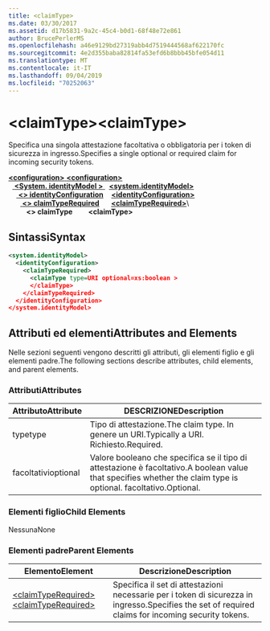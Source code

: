 ```yaml
---
title: <claimType>
ms.date: 03/30/2017
ms.assetid: d17b5831-9a2c-45c4-b0d1-68f48e72e861
author: BrucePerlerMS
ms.openlocfilehash: a46e9129bd27319abb4d7519444568af622170fc
ms.sourcegitcommit: 4e2d355baba82814fa53efd6b8bbb45bfe054d11
ms.translationtype: MT
ms.contentlocale: it-IT
ms.lasthandoff: 09/04/2019
ms.locfileid: "70252063"
---
```

# <a name="claimtype"></a><span data-ttu-id="76815-101">\<claimType></span><span class="sxs-lookup"><span data-stu-id="76815-101">\<claimType></span></span>
<span data-ttu-id="76815-102">Specifica una singola attestazione facoltativa o obbligatoria per i token di sicurezza in ingresso.</span><span class="sxs-lookup"><span data-stu-id="76815-102">Specifies a single optional or required claim for incoming security tokens.</span></span>  
  
<span data-ttu-id="76815-103">[ **\<configuration>** ](../configuration-element.md)</span><span class="sxs-lookup"><span data-stu-id="76815-103">[**\<configuration>**](../configuration-element.md)</span></span>\
<span data-ttu-id="76815-104">&nbsp;&nbsp;[ **\<System. identityModel >** ](system-identitymodel.md)</span><span class="sxs-lookup"><span data-stu-id="76815-104">&nbsp;&nbsp;[**\<system.identityModel>**](system-identitymodel.md)</span></span>\
<span data-ttu-id="76815-105">&nbsp;&nbsp;&nbsp;&nbsp;[ **\<> identityConfiguration**](identityconfiguration.md)</span><span class="sxs-lookup"><span data-stu-id="76815-105">&nbsp;&nbsp;&nbsp;&nbsp;[**\<identityConfiguration>**](identityconfiguration.md)</span></span>\
<span data-ttu-id="76815-106">&nbsp;&nbsp;&nbsp;&nbsp;&nbsp;&nbsp;[ **\<> claimTypeRequired**](claimtyperequired.md)</span><span class="sxs-lookup"><span data-stu-id="76815-106">&nbsp;&nbsp;&nbsp;&nbsp;&nbsp;&nbsp;[**\<claimTypeRequired>**](claimtyperequired.md)</span></span>\  
<span data-ttu-id="76815-107">&nbsp;&nbsp;&nbsp;&nbsp;&nbsp;&nbsp;&nbsp;&nbsp; **\<> claimType**</span><span class="sxs-lookup"><span data-stu-id="76815-107">&nbsp;&nbsp;&nbsp;&nbsp;&nbsp;&nbsp;&nbsp;&nbsp;**\<claimType>**</span></span>  
  
## <a name="syntax"></a><span data-ttu-id="76815-108">Sintassi</span><span class="sxs-lookup"><span data-stu-id="76815-108">Syntax</span></span>  
  
```xml  
<system.identityModel>  
  <identityConfiguration>  
    <claimTypeRequired>  
      <claimType type=URI optional=xs:boolean >  
      </claimType>  
    </claimTypeRequired>  
  </identityConfiguration>  
</system.identityModel>  
```  
  
## <a name="attributes-and-elements"></a><span data-ttu-id="76815-109">Attributi ed elementi</span><span class="sxs-lookup"><span data-stu-id="76815-109">Attributes and Elements</span></span>  
 <span data-ttu-id="76815-110">Nelle sezioni seguenti vengono descritti gli attributi, gli elementi figlio e gli elementi padre.</span><span class="sxs-lookup"><span data-stu-id="76815-110">The following sections describe attributes, child elements, and parent elements.</span></span>  
  
### <a name="attributes"></a><span data-ttu-id="76815-111">Attributi</span><span class="sxs-lookup"><span data-stu-id="76815-111">Attributes</span></span>  
  
|<span data-ttu-id="76815-112">Attributo</span><span class="sxs-lookup"><span data-stu-id="76815-112">Attribute</span></span>|<span data-ttu-id="76815-113">DESCRIZIONE</span><span class="sxs-lookup"><span data-stu-id="76815-113">Description</span></span>|  
|---------------|-----------------|  
|<span data-ttu-id="76815-114">type</span><span class="sxs-lookup"><span data-stu-id="76815-114">type</span></span>|<span data-ttu-id="76815-115">Tipo di attestazione.</span><span class="sxs-lookup"><span data-stu-id="76815-115">The claim type.</span></span> <span data-ttu-id="76815-116">In genere un URI.</span><span class="sxs-lookup"><span data-stu-id="76815-116">Typically a URI.</span></span> <span data-ttu-id="76815-117">Richiesto.</span><span class="sxs-lookup"><span data-stu-id="76815-117">Required.</span></span>|  
|<span data-ttu-id="76815-118">facoltativi</span><span class="sxs-lookup"><span data-stu-id="76815-118">optional</span></span>|<span data-ttu-id="76815-119">Valore booleano che specifica se il tipo di attestazione è facoltativo.</span><span class="sxs-lookup"><span data-stu-id="76815-119">A boolean value that specifies whether the claim type is optional.</span></span> <span data-ttu-id="76815-120">facoltativo.</span><span class="sxs-lookup"><span data-stu-id="76815-120">Optional.</span></span>|  
  
### <a name="child-elements"></a><span data-ttu-id="76815-121">Elementi figlio</span><span class="sxs-lookup"><span data-stu-id="76815-121">Child Elements</span></span>  
 <span data-ttu-id="76815-122">Nessuna</span><span class="sxs-lookup"><span data-stu-id="76815-122">None</span></span>  
  
### <a name="parent-elements"></a><span data-ttu-id="76815-123">Elementi padre</span><span class="sxs-lookup"><span data-stu-id="76815-123">Parent Elements</span></span>  
  
|<span data-ttu-id="76815-124">Elemento</span><span class="sxs-lookup"><span data-stu-id="76815-124">Element</span></span>|<span data-ttu-id="76815-125">Descrizione</span><span class="sxs-lookup"><span data-stu-id="76815-125">Description</span></span>|  
|-------------|-----------------|  
|[<span data-ttu-id="76815-126">\<claimTypeRequired></span><span class="sxs-lookup"><span data-stu-id="76815-126">\<claimTypeRequired></span></span>](claimtyperequired.md)|<span data-ttu-id="76815-127">Specifica il set di attestazioni necessarie per i token di sicurezza in ingresso.</span><span class="sxs-lookup"><span data-stu-id="76815-127">Specifies the set of required claims for incoming security tokens.</span></span>|
